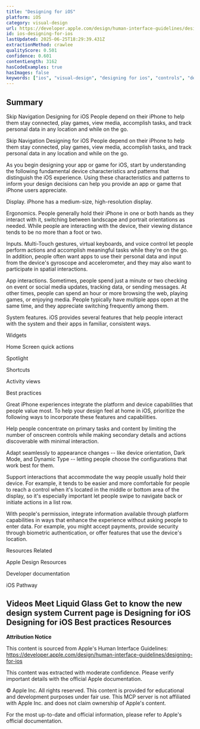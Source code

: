 ```yaml
---
title: "Designing for iOS"
platform: iOS
category: visual-design
url: https://developer.apple.com/design/human-interface-guidelines/designing-for-ios
id: ios-designing-for-ios
lastUpdated: 2025-06-25T18:29:39.431Z
extractionMethod: crawlee
qualityScore: 0.501
confidence: 0.601
contentLength: 3162
hasCodeExamples: true
hasImages: false
keywords: ["ios", "visual-design", "designing for ios", "controls", "design", "gestures", "input", "navigation", "system", "widgets"]
---
```

## Summary

Skip Navigation
Designing for iOS
People depend on their iPhone to help them stay connected, play games, view media, accomplish tasks, and track personal data in any location and while on the go.

Skip Navigation
Designing for iOS
People depend on their iPhone to help them stay connected, play games, view media, accomplish tasks, and track personal data in any location and while on the go.

As you begin designing your app or game for iOS, start by understanding the following fundamental device characteristics and patterns that distinguish the iOS experience. Using these characteristics and patterns to inform your design decisions can help you provide an app or game that iPhone users appreciate.

Display. iPhone has a medium-size, high-resolution display.

Ergonomics. People generally hold their iPhone in one or both hands as they interact with it, switching between landscape and portrait orientations as needed. While people are interacting with the device, their viewing distance tends to be no more than a foot or two.

Inputs. Multi-Touch gestures, virtual keyboards, and voice control let people perform actions and accomplish meaningful tasks while they're on the go. In addition, people often want apps to use their personal data and input from the device's gyroscope and accelerometer, and they may also want to participate in spatial interactions.

App interactions. Sometimes, people spend just a minute or two checking on event or social media updates, tracking data, or sending messages. At other times, people can spend an hour or more browsing the web, playing games, or enjoying media. People typically have multiple apps open at the same time, and they appreciate switching frequently among them.

System features. iOS provides several features that help people interact with the system and their apps in familiar, consistent ways.

Widgets

Home Screen quick actions

Spotlight

Shortcuts

Activity views

Best practices

Great iPhone experiences integrate the platform and device capabilities that people value most. To help your design feel at home in iOS, prioritize the following ways to incorporate these features and capabilities.

Help people concentrate on primary tasks and content by limiting the number of onscreen controls while making secondary details and actions discoverable with minimal interaction.

Adapt seamlessly to appearance changes -- like device orientation, Dark Mode, and Dynamic Type -- letting people choose the configurations that work best for them.

Support interactions that accommodate the way people usually hold their device. For example, it tends to be easier and more comfortable for people to reach a control when it's located in the middle or bottom area of the display, so it's especially important let people swipe to navigate back or initiate actions in a list row.

With people's permission, integrate information available through platform capabilities in ways that enhance the experience without asking people to enter data. For example, you might accept payments, provide security through biometric authentication, or offer features that use the device's location.

Resources
Related

Apple Design Resources

Developer documentation

iOS Pathway

Videos
Meet Liquid Glass
Get to know the new design system
Current page is Designing for iOS
Designing for iOS
Best practices
Resources
---

**Attribution Notice**

This content is sourced from Apple's Human Interface Guidelines: https://developer.apple.com/design/human-interface-guidelines/designing-for-ios

This content was extracted with moderate confidence. Please verify important details with the official Apple documentation.

© Apple Inc. All rights reserved. This content is provided for educational and development purposes under fair use. This MCP server is not affiliated with Apple Inc. and does not claim ownership of Apple's content.

For the most up-to-date and official information, please refer to Apple's official documentation.
